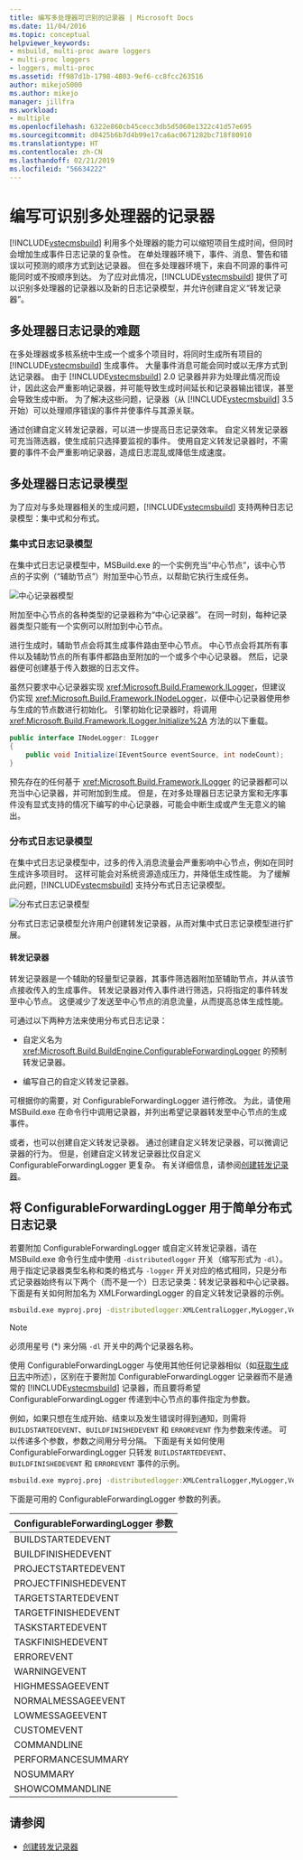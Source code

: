 ```yaml
---
title: 编写多处理器可识别的记录器 | Microsoft Docs
ms.date: 11/04/2016
ms.topic: conceptual
helpviewer_keywords:
- msbuild, multi-proc aware loggers
- multi-proc loggers
- loggers, multi-proc
ms.assetid: ff987d1b-1798-4803-9ef6-cc8fcc263516
author: mikejo5000
ms.author: mikejo
manager: jillfra
ms.workload:
- multiple
ms.openlocfilehash: 6322e860cb45cecc3db5d5060e1322c41d57e695
ms.sourcegitcommit: d0425b6b7d4b99e17ca6ac0671282bc718f80910
ms.translationtype: HT
ms.contentlocale: zh-CN
ms.lasthandoff: 02/21/2019
ms.locfileid: "56634222"
---
```

# <a name="write-multi-processor-aware-loggers"></a>编写可识别多处理器的记录器
[!INCLUDE[vstecmsbuild](../extensibility/internals/includes/vstecmsbuild_md.md)] 利用多个处理器的能力可以缩短项目生成时间，但同时会增加生成事件日志记录的复杂性。 在单处理器环境下，事件、消息、警告和错误以可预测的顺序方式到达记录器。 但在多处理器环境下，来自不同源的事件可能同时或不按顺序到达。 为了应对此情况，[!INCLUDE[vstecmsbuild](../extensibility/internals/includes/vstecmsbuild_md.md)] 提供了可以识别多处理器的记录器以及新的日志记录模型，并允许创建自定义“转发记录器”。

## <a name="multi-processor-logging-challenges"></a>多处理器日志记录的难题
 在多处理器或多核系统中生成一个或多个项目时，将同时生成所有项目的 [!INCLUDE[vstecmsbuild](../extensibility/internals/includes/vstecmsbuild_md.md)] 生成事件。 大量事件消息可能会同时或以无序方式到达记录器。 由于 [!INCLUDE[vstecmsbuild](../extensibility/internals/includes/vstecmsbuild_md.md)] 2.0 记录器并非为处理此情况而设计，因此这会严重影响记录器，并可能导致生成时间延长和记录器输出错误，甚至会导致生成中断。 为了解决这些问题，记录器（从 [!INCLUDE[vstecmsbuild](../extensibility/internals/includes/vstecmsbuild_md.md)] 3.5 开始）可以处理顺序错误的事件并使事件与其源关联。

 通过创建自定义转发记录器，可以进一步提高日志记录效率。 自定义转发记录器可充当筛选器，使生成前只选择要监视的事件。 使用自定义转发记录器时，不需要的事件不会严重影响记录器，造成日志混乱或降低生成速度。

## <a name="multi-processor-logging-models"></a>多处理器日志记录模型
 为了应对与多处理器相关的生成问题，[!INCLUDE[vstecmsbuild](../extensibility/internals/includes/vstecmsbuild_md.md)] 支持两种日志记录模型：集中式和分布式。

### <a name="central-logging-model"></a>集中式日志记录模型
 在集中式日志记录模型中，MSBuild.exe 的一个实例充当“中心节点”，该中心节点的子实例（“辅助节点”）附加至中心节点，以帮助它执行生成任务。

 ![中心记录器模型](../msbuild/media/centralnode.png "CentralNode")

 附加至中心节点的各种类型的记录器称为“中心记录器”。 在同一时刻，每种记录器类型只能有一个实例可以附加到中心节点。

 进行生成时，辅助节点会将其生成事件路由至中心节点。 中心节点会将其所有事件以及辅助节点的所有事件都路由至附加的一个或多个中心记录器。 然后，记录器便可创建基于传入数据的日志文件。

 虽然只要求中心记录器实现 <xref:Microsoft.Build.Framework.ILogger>，但建议仍实现 <xref:Microsoft.Build.Framework.INodeLogger>，以便中心记录器使用参与生成的节点数进行初始化。 引擎初始化记录器时，将调用 <xref:Microsoft.Build.Framework.ILogger.Initialize%2A> 方法的以下重载。

```csharp
public interface INodeLogger: ILogger
{
    public void Initialize(IEventSource eventSource, int nodeCount);
}
```

 预先存在的任何基于 <xref:Microsoft.Build.Framework.ILogger> 的记录器都可以充当中心记录器，并可附加到生成。 但是，在对多处理器日志记录方案和无序事件没有显式支持的情况下编写的中心记录器，可能会中断生成或产生无意义的输出。

### <a name="distributed-logging-model"></a>分布式日志记录模型
 在集中式日志记录模型中，过多的传入消息流量会严重影响中心节点，例如在同时生成许多项目时。 这样可能会对系统资源造成压力，并降低生成性能。 为了缓解此问题，[!INCLUDE[vstecmsbuild](../extensibility/internals/includes/vstecmsbuild_md.md)] 支持分布式日志记录模型。

 ![分布式日志记录模型](../msbuild/media/distnode.png "DistNode")

 分布式日志记录模型允许用户创建转发记录器，从而对集中式日志记录模型进行扩展。

#### <a name="forwarding-loggers"></a>转发记录器
 转发记录器是一个辅助的轻量型记录器，其事件筛选器附加至辅助节点，并从该节点接收传入的生成事件。 转发记录器对传入事件进行筛选，只将指定的事件转发至中心节点。 这便减少了发送至中心节点的消息流量，从而提高总体生成性能。

 可通过以下两种方法来使用分布式日志记录：

-   自定义名为 <xref:Microsoft.Build.BuildEngine.ConfigurableForwardingLogger> 的预制转发记录器。

-   编写自己的自定义转发记录器。

可根据你的需要，对 ConfigurableForwardingLogger 进行修改。 为此，请使用 MSBuild.exe 在命令行中调用记录器，并列出希望记录器转发至中心节点的生成事件。

或者，也可以创建自定义转发记录器。 通过创建自定义转发记录器，可以微调记录器的行为。 但是，创建自定义转发记录器比仅自定义 ConfigurableForwardingLogger 更复杂。 有关详细信息，请参阅[创建转发记录器](../msbuild/creating-forwarding-loggers.md)。

## <a name="using-the-configurableforwardinglogger-for-simple-distributed-logging"></a>将 ConfigurableForwardingLogger 用于简单分布式日志记录
 若要附加 ConfigurableForwardingLogger 或自定义转发记录器，请在 MSBuild.exe 命令行生成中使用 `-distributedlogger` 开关（缩写形式为 `-dl`）。 用于指定记录器类型名称和类的格式与 `-logger` 开关对应的格式相同，只是分布式记录器始终有以下两个（而不是一个）日志记录类：转发记录器和中心记录器。 下面是有关如何附加名为 XMLForwardingLogger 的自定义转发记录器的示例。

```cmd
msbuild.exe myproj.proj -distributedlogger:XMLCentralLogger,MyLogger,Version=1.0.2,Culture=neutral*XMLForwardingLogger,MyLogger,Version=1.0.2,Culture=neutral
```

> [!NOTE]
>  必须用星号 (*) 来分隔 `-dl` 开关中的两个记录器名称。

 使用 ConfigurableForwardingLogger 与使用其他任何记录器相似（如[获取生成日志](../msbuild/obtaining-build-logs-with-msbuild.md)中所述），区别在于要附加 ConfigurableForwardingLogger 记录器而不是通常的 [!INCLUDE[vstecmsbuild](../extensibility/internals/includes/vstecmsbuild_md.md)] 记录器，而且要将希望 ConfigurableForwardingLogger 传递到中心节点的事件指定为参数。

 例如，如果只想在生成开始、结束以及发生错误时得到通知，则需将 `BUILDSTARTEDEVENT`、`BUILDFINISHEDEVENT` 和 `ERROREVENT` 作为参数来传递。 可以传递多个参数，参数之间用分号分隔。 下面是有关如何使用 ConfigurableForwardingLogger 只转发 `BUILDSTARTEDEVENT`、`BUILDFINISHEDEVENT` 和 `ERROREVENT` 事件的示例。

```cmd
msbuild.exe myproj.proj -distributedlogger:XMLCentralLogger,MyLogger,Version=1.0.2,Culture=neutral*ConfigureableForwardingLogger,C:\My.dll;BUILDSTARTEDEVENT; BUILDFINISHEDEVENT;ERROREVENT
```

 下面是可用的 ConfigurableForwardingLogger 参数的列表。

|ConfigurableForwardingLogger 参数|
| - |
|BUILDSTARTEDEVENT|
|BUILDFINISHEDEVENT|
|PROJECTSTARTEDEVENT|
|PROJECTFINISHEDEVENT|
|TARGETSTARTEDEVENT|
|TARGETFINISHEDEVENT|
|TASKSTARTEDEVENT|
|TASKFINISHEDEVENT|
|ERROREVENT|
|WARNINGEVENT|
|HIGHMESSAGEEVENT|
|NORMALMESSAGEEVENT|
|LOWMESSAGEEVENT|
|CUSTOMEVENT|
|COMMANDLINE|
|PERFORMANCESUMMARY|
|NOSUMMARY|
|SHOWCOMMANDLINE|

## <a name="see-also"></a>请参阅
- [创建转发记录器](../msbuild/creating-forwarding-loggers.md)